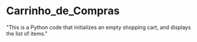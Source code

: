 # Carrinho_de_Compras
"This is a Python code that initializes an empty shopping cart,  and displays the list of items."

